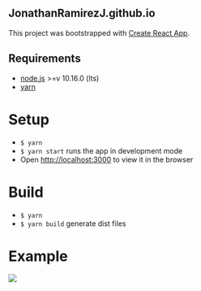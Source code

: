 ## JonathanRamirezJ.github.io

This project was bootstrapped with [Create React App](https://github.com/facebook/create-react-app).

## Requirements

* [node.js](https://nodejs.org) >=v 10.16.0 (lts)
* [yarn](http://yarnpkg.com)

# Setup

- `$ yarn`
- `$ yarn start` runs the app in development mode
- Open [http://localhost:3000](http://localhost:3000) to view it in the browser

# Build

- `$ yarn`
- `$ yarn build` generate dist files

# Example

![](public/home.png)